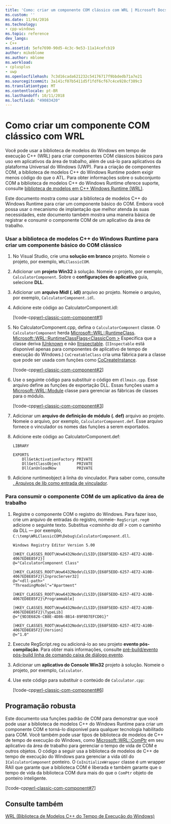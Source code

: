 ```yaml
---
title: 'Como: criar um componente COM clássico com WRL | Microsoft Docs'
ms.custom: ''
ms.date: 11/04/2016
ms.technology:
- cpp-windows
ms.topic: reference
dev_langs:
- C++
ms.assetid: 5efe7690-90d5-4c3c-9e53-11a14cefcb19
author: mikeblome
ms.author: mblome
ms.workload:
- cplusplus
- uwp
ms.openlocfilehash: 7c3d16cada621232c54176717f9bbdedb71a7e21
ms.sourcegitcommit: 3a141cf07b5411d5f1fdf6cf67c4ce928cf389c3
ms.translationtype: MT
ms.contentlocale: pt-BR
ms.lasthandoff: 10/11/2018
ms.locfileid: "49083420"
---
```

# <a name="how-to-create-a-classic-com-component-using-wrl"></a>Como criar um componente COM clássico com WRL

Você pode usar a biblioteca de modelos do Windows em tempo de execução C++ (WRL) para criar componentes COM clássicos básicos para uso em aplicativos da área de trabalho, além de usá-lo para aplicativos da plataforma Universal do Windows (UWP). Para a criação de componentes COM, a biblioteca de modelos C++ do Windows Runtime podem exigir menos código do que o ATL. Para obter informações sobre o subconjunto COM a biblioteca de modelos C++ do Windows Runtime oferece suporte, consulte [biblioteca de modelos em C++ Windows Runtime (WRL)](../windows/windows-runtime-cpp-template-library-wrl.md).

Este documento mostra como usar a biblioteca de modelos C++ do Windows Runtime para criar um componente básico do COM. Embora você possa usar o mecanismo de implantação que melhor atenda às suas necessidades, este documento também mostra uma maneira básica de registrar e consumir o componente COM de um aplicativo da área de trabalho.

### <a name="to-use-the-windows-runtime-c-template-library-to-create-a-basic-classic-com-component"></a>Usar a biblioteca de modelos C++ do Windows Runtime para criar um componente básico do COM clássico

1. No Visual Studio, crie uma **solução em branco** projeto. Nomeie o projeto, por exemplo, `WRLClassicCOM`.

2. Adicionar um **projeto Win32** à solução. Nomeie o projeto, por exemplo, `CalculatorComponent`. Sobre o **configurações do aplicativo** guia, selecione **DLL**.

3. Adicionar um **arquivo Midl (. idl)** arquivo ao projeto. Nomeie o arquivo, por exemplo, `CalculatorComponent.idl`.

4. Adicione este código ao CalculatorComponent.idl:

   [!code-cpp[wrl-classic-com-component#1](../windows/codesnippet/CPP/how-to-create-a-classic-com-component-using-wrl_1.idl)]

5. No CalculatorComponent.cpp, defina o `CalculatorComponent` classe. O `CalculatorComponent` herda [Microsoft::WRL::RuntimeClass](../windows/runtimeclass-class.md). [Microsoft::WRL::RuntimeClassFlags\<ClassicCom >](../windows/runtimeclassflags-structure.md) Especifica que a classe deriva [IUnknown](/windows/desktop/api/unknwn/nn-unknwn-iunknown) e não [IInspectable](https://msdn.microsoft.com/library/br205821). (`IInspectable` está disponível apenas para componentes de aplicativo de tempo de execução do Windows.) `CoCreatableClass` cria uma fábrica para a classe que pode ser usada com funções como [CoCreateInstance](/windows/desktop/api/combaseapi/nf-combaseapi-cocreateinstance).

   [!code-cpp[wrl-classic-com-component#2](../windows/codesnippet/CPP/how-to-create-a-classic-com-component-using-wrl_2.cpp)]

6. Use o seguinte código para substituir o código em `dllmain.cpp`. Esse arquivo define as funções de exportação DLL. Essas funções usam a [Microsoft::WRL::Module](../windows/module-class.md) classe para gerenciar as fábricas de classes para o módulo.

   [!code-cpp[wrl-classic-com-component#3](../windows/codesnippet/CPP/how-to-create-a-classic-com-component-using-wrl_3.cpp)]

7. Adicionar um **arquivo de definição de módulo (. def)** arquivo ao projeto. Nomeie o arquivo, por exemplo, `CalculatorComponent.def`. Esse arquivo fornece o vinculador os nomes das funções a serem exportados.

8. Adicione este código ao CalculatorComponent.def:

    ```
    LIBRARY

    EXPORTS
        DllGetActivationFactory PRIVATE
        DllGetClassObject       PRIVATE
        DllCanUnloadNow         PRIVATE
    ```

9. Adicione runtimeobject à linha do vinculador. Para saber como, consulte [. Arquivos de lib como entrada de vinculador](../build/reference/dot-lib-files-as-linker-input.md).

### <a name="to-consume-the-com-component-from-a-desktop-app"></a>Para consumir o componente COM de um aplicativo da área de trabalho

1. Registre o componente COM o registro do Windows. Para fazer isso, crie um arquivo de entradas do registro, nomeie- `RegScript.reg`e adicione o seguinte texto. Substitua  *\<caminho da dll >* com o caminho da DLL — por exemplo, `C:\temp\WRLClassicCOM\Debug\CalculatorComponent.dll`.

    ```
    Windows Registry Editor Version 5.00

    [HKEY_CLASSES_ROOT\Wow6432Node\CLSID\{E68F5EDD-6257-4E72-A10B-4067ED8E85F2}]
    @="CalculatorComponent Class"

    [HKEY_CLASSES_ROOT\Wow6432Node\CLSID\{E68F5EDD-6257-4E72-A10B-4067ED8E85F2}\InprocServer32]
    @="<dll-path>"
    "ThreadingModel"="Apartment"

    [HKEY_CLASSES_ROOT\Wow6432Node\CLSID\{E68F5EDD-6257-4E72-A10B-4067ED8E85F2}\Programmable]

    [HKEY_CLASSES_ROOT\Wow6432Node\CLSID\{E68F5EDD-6257-4E72-A10B-4067ED8E85F2}\TypeLib]
    @="{9D3E6826-CB8E-4D86-8B14-89F0D7EFCD01}"

    [HKEY_CLASSES_ROOT\Wow6432Node\CLSID\{E68F5EDD-6257-4E72-A10B-4067ED8E85F2}\Version]
    @="1.0"
    ```

2. Execute RegScript.reg ou adicioná-lo ao seu projeto **evento pós-compilação**. Para obter mais informações, consulte [pré-build/evento pós-build linha de comando caixa de diálogo evento](/visualstudio/ide/reference/pre-build-event-post-build-event-command-line-dialog-box).

3. Adicionar um **aplicativo do Console Win32** projeto à solução. Nomeie o projeto, por exemplo, `Calculator`.

4. Use este código para substituir o conteúdo de `Calculator.cpp`:

   [!code-cpp[wrl-classic-com-component#6](../windows/codesnippet/CPP/how-to-create-a-classic-com-component-using-wrl_6.cpp)]

## <a name="robust-programming"></a>Programação robusta

Este documento usa funções padrão de COM para demonstrar que você pode usar a biblioteca de modelos C++ do Windows Runtime para criar um componente COM e torná-lo disponível para qualquer tecnologia habilitado para COM. Você também pode usar tipos de biblioteca de modelos de C++ de tempo de execução do Windows, como [Microsoft::WRL::ComPtr](../windows/comptr-class.md) em seu aplicativo da área de trabalho para gerenciar o tempo de vida de COM e outros objetos. O código a seguir usa a biblioteca de modelos de C++ de tempo de execução do Windows para gerenciar a vida útil do `ICalculatorComponent` ponteiro. O `CoInitializeWrapper` classe é um wrapper RAII que garante que a biblioteca COM é liberada e também garante que o tempo de vida da biblioteca COM dura mais do que o `ComPtr` objeto de ponteiro inteligente.

[!code-cpp[wrl-classic-com-component#7](../windows/codesnippet/CPP/how-to-create-a-classic-com-component-using-wrl_7.cpp)]

## <a name="see-also"></a>Consulte também

[WRL (Biblioteca de Modelos C++ do Tempo de Execução do Windows)](../windows/windows-runtime-cpp-template-library-wrl.md)